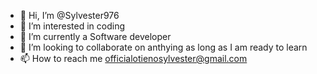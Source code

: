 - 👋 Hi, I’m @Sylvester976
- 👀 I’m interested in coding
- 🌱 I’m currently a Software developer
- 💞️ I’m looking to collaborate on anthying as long as I am ready to learn
- 📫 How to reach me officialotienosylvester@gmail.com

<!---
Sylvester976/Sylvester976 is a ✨ special ✨ repository because its `README.md` (this file) appears on your GitHub profile.
You can click the Preview link to take a look at your changes.
--->
